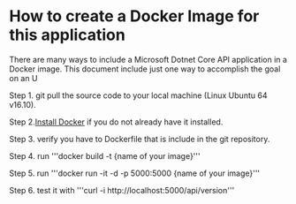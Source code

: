 # How to create a Docker Image for this application

There are many ways to include a Microsoft Dotnet Core API application in a Docker 
image.  This document include just one way to accomplish the goal on an U

Step 1. git pull the source code to your local machine (Linux Ubuntu 64 v16.10).

Step 2.[Install Docker](https://docs.docker.com/engine/installation/linux/ubuntu/) if you do not already have it installed.

Step 3. verify you have to Dockerfile that is include in the git repository.

Step 4. run 
'''docker build -t {name of your image}'''

Step 5. run 
'''docker run -it -d -p 5000:5000 {name of your image}'''

Step 6. test it with 
'''curl -i http://localhost:5000/api/version'''